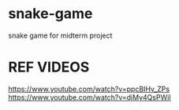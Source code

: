 # snake-game

snake game for midterm project

# REF VIDEOS

https://www.youtube.com/watch?v=ppcBIHv_ZPs
https://www.youtube.com/watch?v=djMy4QsPWiI
